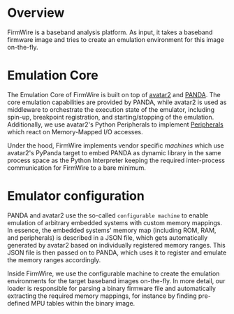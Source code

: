 # Overview

FirmWire is a baseband analysis platform. As input, it takes a baseband firmware image and tries to create an emulation environment for this image on-the-fly. 

# Emulation Core

The Emulation Core of FirmWire is built on top of [avatar2](https://github.com/avatartwo/avatar2) and [PANDA](https://github.com/panda-re/panda/).
The core emulation capabilities are provided by PANDA, while avatar2 is used as middleware to orchestrate the execution state of the emulator, including spin-up, breakpoint registration, and starting/stopping of the emulation.
Additionally, we use avatar2's Python Peripherals to implement [Peripherals](TODO) which react on Memory-Mapped I/O accesses.

Under the hood, FirmWire implements vendor specific _machines_ which use avatar2's PyPanda target to embed PANDA as dynamic library in the same process space as the Python Interpreter keeping the required inter-process communication for FirmWire to a bare minimum.

# Emulator configuration

PANDA and avatar2 use the so-called `configurable machine` to enable emulation of arbitrary embedded systems with custom memory mappings.
In essence, the embedded systems' memory map (including ROM, RAM, and peripherals) is described in a JSON file, which gets automatically generated by avatar2 based on individually registered memory ranges.
This JSON file is then passed on to PANDA, which uses it to register and emulate the memory ranges accordingly.

Inside FirmWire, we use the configurable machine to create the emulation environments for the target baseband images on-the-fly.
In more detail, our loader is responsible for parsing a binary firmware file and automatically extracting the required memory mappings, for instance by finding pre-defined MPU tables within the binary image.